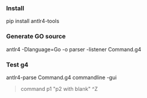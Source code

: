 ### Install
pip install antlr4-tools

### Generate GO source
antlr4 -Dlanguage=Go -o parser -listener Command.g4

### Test g4
antlr4-parse Command.g4 commandline -gui
> command p1 "p2 with blank"
> ^Z
